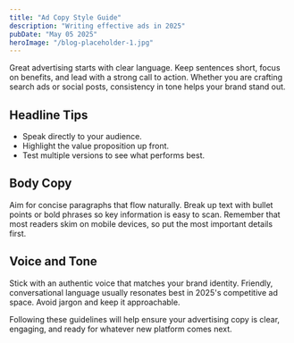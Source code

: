 ```yaml
---
title: "Ad Copy Style Guide"
description: "Writing effective ads in 2025"
pubDate: "May 05 2025"
heroImage: "/blog-placeholder-1.jpg"
---
```


Great advertising starts with clear language. Keep sentences short, focus on benefits, and lead with a strong call to action. Whether you are crafting search ads or social posts, consistency in tone helps your brand stand out.

## Headline Tips

- Speak directly to your audience.
- Highlight the value proposition up front.
- Test multiple versions to see what performs best.

## Body Copy

Aim for concise paragraphs that flow naturally. Break up text with bullet points or bold phrases so key information is easy to scan. Remember that most readers skim on mobile devices, so put the most important details first.

## Voice and Tone

Stick with an authentic voice that matches your brand identity. Friendly, conversational language usually resonates best in 2025's competitive ad space. Avoid jargon and keep it approachable.

Following these guidelines will help ensure your advertising copy is clear, engaging, and ready for whatever new platform comes next.
